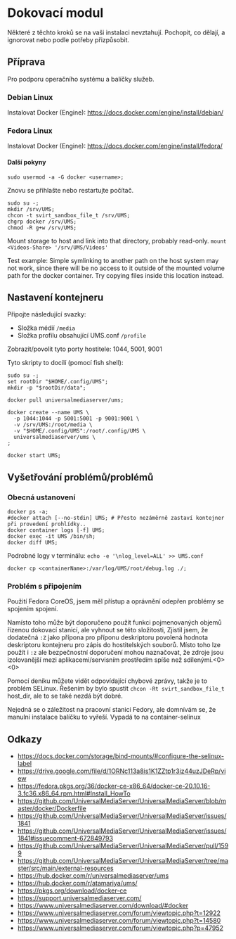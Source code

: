 # Dokovací modul

Některé z těchto kroků se na vaši instalaci nevztahují.  Pochopit, co dělají, a ignorovat nebo podle potřeby přizpůsobit.

## Příprava

Pro podporu operačního systému a balíčky služeb.

### Debian Linux

Instalovat Docker (Engine): https://docs.docker.com/engine/install/debian/

### Fedora Linux

Instalovat Docker (Engine): https://docs.docker.com/engine/install/fedora/

#### Další pokyny

```
sudo usermod -a -G docker <username>;
```

Znovu se přihlašte nebo restartujte počítač.

```
sudo su -;
mkdir /srv/UMS;
chcon -t svirt_sandbox_file_t /srv/UMS;
chgrp docker /srv/UMS;
chmod -R g+w /srv/UMS;
```

Mount storage to host and link into that directory, probably read-only. `mount <Videos-Share> '/srv/UMS/Videos'`

Test example: Simple symlinking to another path on the host system may not work, since there will be no access to it outside of the mounted volume path for the docker container.  Try copying files inside this location instead.

## Nastavení kontejneru

Připojte následující svazky:
- Složka médií `/media`
- Složka profilu obsahující UMS.conf `/profile`

Zobrazit/povolit tyto porty hostitele: 1044, 5001, 9001

Tyto skripty to docílí (pomocí fish shell):
```
sudo su -;
set rootDir "$HOME/.config/UMS";
mkdir -p "$rootDir/data";
​
docker pull universalmediaserver/ums;
​
docker create --name UMS \
  -p 1044:1044 -p 5001:5001 -p 9001:9001 \
  -v /srv/UMS:/root/media \
  -v "$HOME/.config/UMS":/root/.config/UMS \
  universalmediaserver/ums \
;
​
docker start UMS;
```

## Vyšetřování problémů/problémů

### Obecná ustanovení

```
docker ps -a;
#docker attach [--no-stdin] UMS; # Přesto nezáměrně zastaví kontejner při provedení prohlídky..
docker container logs [-f] UMS;
docker exec -it UMS /bin/sh;
docker diff UMS;
```

Podrobné logy v terminálu: `echo -e '\nlog_level=ALL' >> UMS.conf`

```
docker cp <containerName>:/var/log/UMS/root/debug.log ./;
```

### Problém s připojením

Použití Fedora CoreOS, jsem měl přístup a oprávnění odepřen problémy se spojením spojení.

Namísto toho může být doporučeno použít funkci pojmenovaných objemů řízenou dokovací stanicí, ale vyhnout se této složitosti, Zjistil jsem, že dodatečná `:Z` jako přípona pro příponu deskriptoru povolená hodnota deskriptoru kontejneru pro zápis do hostitelských souborů. Místo toho lze použít i `:z` ale bezpečnostní doporučení mohou naznačovat, že zdroje jsou izolovanější mezi aplikacemi/servisním prostředím spíše než sdílenými.<0><0>

Pomocí deníku můžete vidět odpovídající chybové zprávy, takže je to problém SELinux. Řešením by bylo spustit `chcon -Rt svirt_sandbox_file_t` host_dir, ale to se také nezdá být dobré.

Nejedná se o záležitost na pracovní stanici Fedory, ale domnívám se, že manulni instalace balíčku to vyřeší.  Vypadá to na container-selinux

## Odkazy

- https://docs.docker.com/storage/bind-mounts/#configure-the-selinux-label
- https://drive.google.com/file/d/1ORNc113a8is1K1ZZtp1r3iz44uzJDeRp/view
- https://fedora.pkgs.org/36/docker-ce-x86_64/docker-ce-20.10.16-3.fc36.x86_64.rpm.html#Install_HowTo
- https://github.com/UniversalMediaServer/UniversalMediaServer/blob/master/docker/Dockerfile
- https://github.com/UniversalMediaServer/UniversalMediaServer/issues/1841
- https://github.com/UniversalMediaServer/UniversalMediaServer/issues/1841#issuecomment-672849793
- https://github.com/UniversalMediaServer/UniversalMediaServer/pull/1599
- https://github.com/UniversalMediaServer/UniversalMediaServer/tree/master/src/main/external-resources
- https://hub.docker.com/r/universalmediaserver/ums
- https://hub.docker.com/r/atamariya/ums/
- https://pkgs.org/download/docker-ce
- https://support.universalmediaserver.com/
- https://www.universalmediaserver.com/download/#docker
- https://www.universalmediaserver.com/forum/viewtopic.php?t=12922
- https://www.universalmediaserver.com/forum/viewtopic.php?t=14580
- https://www.universalmediaserver.com/forum/viewtopic.php?p=47952
